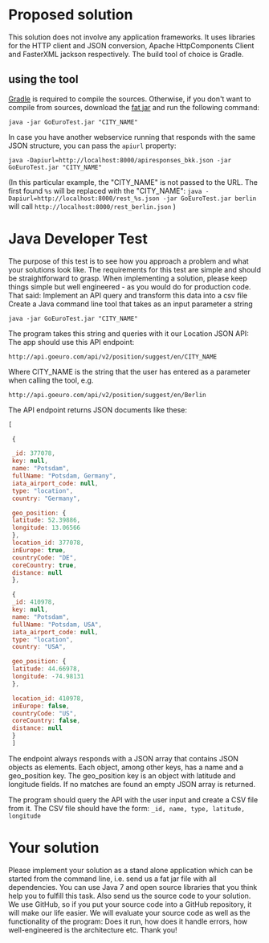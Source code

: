 Proposed solution
=================

This solution does not involve any application frameworks.
It uses libraries for the HTTP client and JSON conversion, Apache HttpComponents Client and FasterXML jackson respectively.
The build tool of choice is Gradle.

## using the tool

[Gradle](https://gradle.org/) is required to compile the sources.
Otherwise, if you don't want to compile from sources, download the [fat jar](https://github.com/jopek/dev-test/releases/download/1.0.1/GoEuroTest.jar) and run the following command:

    java -jar GoEuroTest.jar "CITY_NAME"

In case you have another webservice running that responds with the same JSON structure, you can pass the ```apiurl``` property:

    java -Dapiurl=http://localhost:8000/apiresponses_bkk.json -jar GoEuroTest.jar "CITY_NAME"

(In this particular example, the "CITY_NAME" is not passed to the URL. The first found ```%s``` will be replaced with the "CITY_NAME": ```java -Dapiurl=http://localhost:8000/rest_%s.json -jar GoEuroTest.jar berlin``` will call ```http://localhost:8000/rest_berlin.json``` )


Java Developer Test
===================

The purpose of this test is to see how you approach a problem and what your solutions look like. The requirements for this test are simple and should be straightforward to grasp. When implementing a solution, please keep things simple but well engineered - as you would do for production code. 
That said:
Implement an API query and transform this data into a csv file
Create a Java command line tool that takes as an input parameter a string

    java -jar GoEuroTest.jar "CITY_NAME"

The program takes this string and queries with it our Location JSON API:
The app should use this API endpoint:

    http://api.goeuro.com/api/v2/position/suggest/en/CITY_NAME

Where CITY_NAME is the string that the user has entered as a parameter when calling the tool, e.g.

    http://api.goeuro.com/api/v2/position/suggest/en/Berlin

The API endpoint returns JSON documents like these:

```javascript
[

 {

 _id: 377078,
 key: null,
 name: "Potsdam",
 fullName: "Potsdam, Germany",
 iata_airport_code: null,
 type: "location",
 country: "Germany",

 geo_position: {
 latitude: 52.39886,
 longitude: 13.06566
 },
 location_id: 377078,
 inEurope: true,
 countryCode: "DE",
 coreCountry: true,
 distance: null
 },

 {
 _id: 410978,
 key: null,
 name: "Potsdam",
 fullName: "Potsdam, USA",
 iata_airport_code: null,
 type: "location",
 country: "USA",

 geo_position: {
 latitude: 44.66978,
 longitude: -74.98131
 },

 location_id: 410978,
 inEurope: false,
 countryCode: "US",
 coreCountry: false,
 distance: null
 }
 ]
```

The endpoint always responds with a JSON array that contains JSON objects as elements. Each object, among other keys, has a name and a geo_position key.
The geo_position key is an object with latitude and longitude fields.
If no matches are found an empty JSON array is returned.

The program should query the API with the user input and create a CSV file from it. The CSV file should have the form: ```_id, name, type, latitude, longitude```

Your solution
=============

Please implement your solution as a stand alone application which can be started from the command line, i.e. send us a fat jar file with all dependencies. You can use Java 7 and open source libraries that you think help you to fulfill this task.
Also send us the source code to your solution. We use GitHub, so if you put your source code into a GitHub repository, it will make our life easier.
We will evaluate your source code as well as the functionality of the program: Does it run, how does it handle errors, how well-engineered is the architecture etc.
Thank you!

